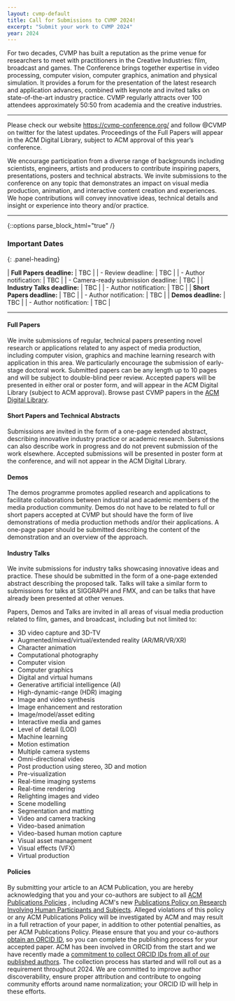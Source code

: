 ```yaml
---
layout: cvmp-default
title: Call for Submissions to CVMP 2024!
excerpt: "Submit your work to CVMP 2024"
year: 2024
---
```


For two decades, CVMP has built a reputation as the prime venue for researchers to meet with practitioners in the Creative Industries: film, broadcast and games. The Conference brings together expertise in video processing, computer vision, computer graphics, animation and physical simulation. It provides a forum for the presentation of the latest research and application advances, combined with keynote and invited talks on state-of-the-art industry practice. CVMP regularly attracts over 100 attendees approximately 50:50 from academia and the creative industries.

---
Please check our website https://cvmp-conference.org/ and follow @CVMP on twitter for the latest updates. Proceedings of the Full Papers will appear in the ACM Digital Library, subject to ACM approval of this year’s conference. 

We encourage participation from a diverse range of backgrounds including scientists, engineers, artists and producers to contribute inspiring papers, presentations, posters and technical abstracts. We invite submissions to the conference on any topic that demonstrates an impact on visual media production, animation, and interactive content creation and experiences. We hope contributions will convey innovative ideas, technical details and insight or experience into theory and/or practice.

---

{::options parse_block_html="true" /}
<div class="panel panel-info">
<h3> Important Dates </h3>
{: .panel-heading}
<div class="panel-body">

| __Full Papers deadline:__ | TBC |
| - Review deadline: | TBC |
| - Author notification: | TBC |
| - Camera-ready submission deadline: | TBC |
| __Industry Talks deadline:__ | TBC |
| - Author notification: | TBC |
| __Short Papers deadline:__ | TBC |
| - Author notification: | TBC |
| __Demos deadline:__ | TBC |
| - Author notification: | TBC |


[//]: # (*All deadlines are 23:59 Pacific Time.*)

</div>
</div>

---



#### Full Papers
We invite submissions of regular, technical papers presenting novel research or applications related to any aspect of media production, including computer vision, graphics and machine learning research with application in this area. We particularly encourage the submission of early-stage doctoral work. Submitted papers can be any length up to 10 pages and will be subject to double-blind peer review. Accepted papers will be presented in either oral or poster form, and will appear in the ACM Digital Library (subject to ACM approval). Browse past CVMP papers in the [ACM Digital Library](https://dl.acm.org/conference/cvmp).


#### Short Papers and Technical Abstracts
Submissions are invited in the form of a one-page extended abstract, describing innovative industry practice or academic research. Submissions can also describe work in progress and do not prevent submission of the work elsewhere. Accepted submissions will be presented in poster form at the conference, and will not appear in the ACM Digital Library.


#### Demos
The demos programme promotes applied research and applications to facilitate collaborations between industrial and academic members of the media production community. Demos do not have to be related to full or short papers accepted at CVMP but should have the form of live demonstrations of media production methods and/or their applications. A one-page paper should be submitted describing the content of the demonstration and an overview of the approach.


#### Industry Talks
We invite submissions for industry talks showcasing innovative ideas and practice. These should be submitted in the form of a one-page extended abstract describing the proposed talk. Talks will take a similar form to submissions for talks at SIGGRAPH and FMX, and can be talks that have already been presented at other venues.

Papers, Demos and Talks are invited in all areas of visual media production related to film, games, and broadcast, including but not limited to:

- 3D video capture and 3D-TV
- Augmented/mixed/virtual/extended reality (AR/MR/VR/XR)
- Character animation
- Computational photography
- Computer vision
- Computer graphics
- Digital and virtual humans
- Generative artificial intelligence (AI)
- High-dynamic-range (HDR) imaging
- Image and video synthesis
- Image enhancement and restoration
- Image/model/asset editing
- Interactive media and games
- Level of detail (LOD)
- Machine learning
- Motion estimation
- Multiple camera systems
- Omni-directional video
- Post production using stereo, 3D and motion
- Pre-visualization
- Real-time imaging systems
- Real-time rendering
- Relighting images and video
- Scene modelling
- Segmentation and matting
- Video and camera tracking
- Video-based animation
- Video-based human motion capture
- Visual asset management
- Visual effects (VFX)
- Virtual production

#### Policies

By submitting your article to an ACM Publication, you are hereby acknowledging that you and your co-authors are subject to all [ACM Publications Policies](https://www.acm.org/publications/policies) , including ACM's new [Publications Policy on Research Involving Human Participants and Subjects](https://www.acm.org/publications/policies/research-involving-human-participants-and-subjects). Alleged violations of this policy or any ACM Publications Policy will be investigated by ACM and may result in a full retraction of your paper, in addition to other potential penalties, as per ACM Publications Policy.
Please ensure that you and your co-authors [obtain an ORCID ID](https://orcid.org/register), so you can complete the publishing process for your accepted paper.  ACM has been involved in ORCID from the start and we have recently made a [commitment to collect ORCID IDs from all of our published authors](https://authors.acm.org/author-resources/orcid-faqs).  The collection process has started and will roll out as a requirement throughout 2024.  We are committed to improve author discoverability, ensure proper attribution and contribute to ongoing community efforts around name normalization; your ORCID ID will help in these efforts.



[//]: # (#### For information on how to submit papers, please refer to the [Submission Instructions]&#40;{{site.baseurl}}/2023/submission-instructions/&#41;.)

